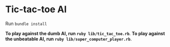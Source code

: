 # Tic-tac-toe AI

Run  `bundle install`

**To play against the dumb AI, run `ruby lib/tic_tac_toe.rb`**. 
**To play against the unbeatable AI, run `ruby lib/super_computer_player.rb`**. 

